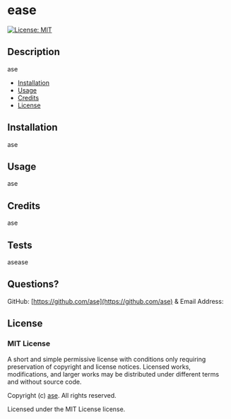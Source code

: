 
  # ease
  
  [![License: MIT](https://img.shields.io/badge/License-MIT-yellow.svg)](https://opensource.org/licenses/MIT)
    
  
  ## Description
  ase

  * [Installation](#installation)
  * [Usage](#usage)
  * [Credits](#credits)
  * [License](#license)

  ## Installation
  ase

  ## Usage
  ase

  ## Credits
  ase

  ## Tests
  asease

  ## Questions?
  GitHub: [https://github.com/ase](https://github.com/ase) & Email Address: <asd>

  ## License 
  
  ### MIT License
  A short and simple permissive license with conditions only requiring preservation of copyright and license notices. 
  Licensed works, modifications, and larger works may be distributed under different terms and without source code.
  

  Copyright (c) [ase](https://github.com/ase). All rights reserved.
  
  Licensed under the MIT License license.
